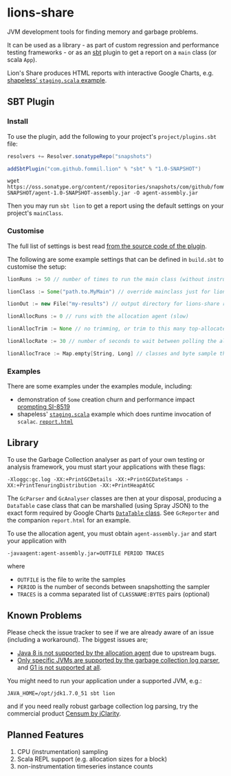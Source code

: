 lions-share
===========

JVM development tools for finding memory and garbage problems.

It can be used as a library - as part of custom regression and performance testing frameworks -
or as an [sbt](https://github.com/sbt/sbt) plugin to get a report on a `main` class (or scala `App`).

Lion's Share produces HTML reports with interactive Google Charts, e.g.
[shapeless' `staging.scala` example](http://fommil.github.io/lions-share/shapeless/report.html).

## SBT Plugin

### Install

To use the plugin, add the following to your project's `project/plugins.sbt` file:

```scala
resolvers += Resolver.sonatypeRepo("snapshots")

addSbtPlugin("com.github.fommil.lion" % "sbt" % "1.0-SNAPSHOT")
```

```
wget https://oss.sonatype.org/content/repositories/snapshots/com/github/fommil/lion/agent/1.0-SNAPSHOT/agent-1.0-SNAPSHOT-assembly.jar -O agent-assembly.jar
```


Then you may run `sbt lion` to get a report using the default settings on your
project's `mainClass`.

### Customise

The full list of settings is best read [from the source code of the plugin](https://github.com/fommil/lions-share/blob/master/sbt/src/main/scala/LionPlugin.scala#L15).

The following are some example settings that can be defined in `build.sbt` to customise the setup:

```scala
lionRuns := 50 // number of times to run the main class (without instrumentation)

lionClass := Some("path.to.MyMain") // override mainclass just for lions-share

lionOut := new File("my-results") // output directory for lions-share reports and log files

lionAllocRuns := 0 // runs with the allocation agent (slow)

lionAllocTrim := None // no trimming, or trim to this many top-allocated objects

lionAllocRate := 30 // number of seconds to wait between polling the allocation agent.

lionAllocTrace := Map.empty[String, Long] // classes and byte sample threshold
```

### Examples

There are some examples under the examples module, including:

* demonstration of `Some` creation churn and performance impact [prompting SI-8519](https://issues.scala-lang.org/browse/SI-8519)
* shapeless' [`staging.scala`](http://github.com/milessabin/shapeless/blob/master/examples/src/main/scala/shapeless/examples/staging.scala) example which does runtime invocation of `scalac`. [`report.html`](http://fommil.github.io/lions-share/shapeless/report.html)


## Library

To use the Garbage Collection analyser as part of your own testing or analysis framework, you must start your applications with these flags:

```
-Xloggc:gc.log -XX:+PrintGCDetails -XX:+PrintGCDateStamps -XX:+PrintTenuringDistribution -XX:+PrintHeapAtGC
```

The `GcParser` and `GcAnalyser` classes are then at your disposal, producing a `DataTable` case class that can be marshalled (using Spray JSON) to the exact form required by Google Charts [`DataTable` class](https://developers.google.com/chart/interactive/docs/reference#DataTable). See `GcReporter` and the companion `report.html` for an example.

To use the allocation agent, you must obtain `agent-assembly.jar` and start your application with

```
-javaagent:agent-assembly.jar=OUTFILE PERIOD TRACES
```

where

* `OUTFILE` is the file to write the samples
* `PERIOD` is the number of seconds between snapshotting the sampler
* `TRACES` is a comma separated list of `CLASSNAME:BYTES` pairs (optional)


## Known Problems

Please check the issue tracker to see if we are already aware of an issue (including a workaround). The biggest issues are;

* [Java 8 is not supported by the allocation agent](https://github.com/fommil/lions-share/issues/7) due to upstream bugs.
* [Only specific JVMs are supported by the garbage collection log parser](https://github.com/fommil/lions-share/blob/master/analysis/src/main/scala/com/github/fommil/lion/gc/parser.scala#L24), and [G1 is not supported at all](https://github.com/fommil/lions-share/issues/13).

You might need to run your application under a supported JVM, e.g.:

```
JAVA_HOME=/opt/jdk1.7.0_51 sbt lion
```

and if you need really robust garbage collection log parsing, try the commercial product [Censum by jClarity](http://www.jclarity.com/censum/).


## Planned Features

1. CPU (instrumentation) sampling
2. Scala REPL support (e.g. allocation sizes for a block)
3. non-instrumentation timeseries instance counts
